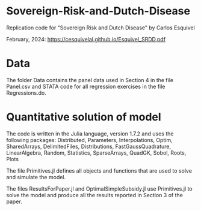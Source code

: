 # Sovereign-Risk-and-Dutch-Disease

Replication code for "Sovereign Risk and Dutch Disease" by Carlos Esquivel

February, 2024:
https://cesquivelal.github.io/Esquivel_SRDD.pdf

# Data

The folder Data contains the panel data used in Section 4 in the file Panel.csv and STATA code for all regression exercises in the file Regressions.do.

# Quantitative solution of model

The code is written in the Julia language, version 1.7.2 and uses the following packages:
      Distributed, Parameters, Interpolations, Optim, SharedArrays, DelimitedFiles,
      Distributions, FastGaussQuadrature, LinearAlgebra, Random, Statistics,
      SparseArrays, QuadGK, Sobol, Roots, Plots

The file Primitives.jl defines all objects and functions that are used to solve and simulate the model.

The files ResultsForPaper.jl and OptimalSimpleSubsidy.jl use Primitives.jl to solve the model and produce all the results reported in Section 3 of the paper.
